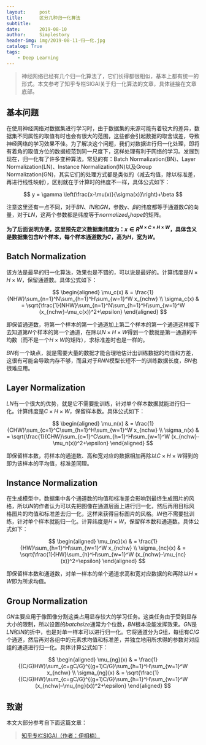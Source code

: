 ```yaml
---
layout:     post
title:      区分几种归一化算法
subtitle:   
date:       2019-08-10
author:     Simplestory
header-img: img/2019-08-11-归一化.jpg
catalog: True
tags:
    - Deep Learning
---
```


> 神经网络已经有几个归一化算法了，它们长得都很相似，基本上都有统一的形式。本文参考了知乎专栏SIGAI关于归一化算法的文章，具体链接在文章底部。

## 基本问题

在使用神经网络对数据集进行学习时，由于数据集的来源可能有着较大的差异，数据集不同属性的取值有时也会有很大的范围，这些都会引起数据的取舍误差，导致神经网络的学习效果不佳。为了解决这个问题，我们对数据进行归一化处理，即将有着角的取值方位的数据规范到同一尺度下，这样处理有利于网络的学习。发展到现在，归一化有了许多变种算法，常见的有：Batch Normalization(BN)、Layer Normalization(LN)、Instance Normalization(IN)以及Group Normalization(GN)，其实它们的处理方式都是类似的（减去均值，除以标准差，再进行线性映射），区别就在于计算时的纬度不一样，具体公式如下：

$$
y = \gamma \left(\frac{x-\mu(x)}{\sigma(x)}\right)+\beta
$$

注意这里还有一点不同，对于$BN$、$IN$和$GN$，参数$\gamma$、$\beta$的纬度都等于通道数$C$的向量，对于$LN$，这两个参数都是纬度等于$normalized_shape$的矩阵。

**为了后面说明方便，这里预先定义数据集纬度为：$x \in R^{N \times C \times H \times W}$，具体含义是数据集包含$N$个样本，每个样本通道数为$C$，高为$H$，宽为$W$。**

## Batch Normalization

该方法是最早的归一化算法，效果也是不错的，可以说是最好的。计算纬度是$N \times H \times W$，保留通道数。具体公式如下：

$$
\begin{aligned}
    \mu_c(x) & = \frac{1}{NHW}\sum_{n=1}^N\sum_{h=1}^H\sum_{w=1}^W x_{nchw}  \\
    \sigma_c(x) & = \sqrt{\frac{1}{NHW}\sum_{n=1}^N\sum_{h=1}^H\sum_{w=1}^W (x_{nchw}-\mu_c(x))^2+\epsilon}
\end{aligned}
$$

即保留通道数，将第一个样本的第一个通道加上第二个样本的第一个通道这样接下去知道第$N$个样本的第一个通道，在除以$N\times H \times W$得到一个数就是第一通道的平均数（而不是一个$H\times W$的矩阵），求标准差时也是一样的。

$BN$有一个缺点，就是需要大量的数据才能合理地估计出训练数据的均值和方差，这很有可能会导致内存不够，而且对于$RNN$模型长短不一的训练数据长度，$BN$也很难应用。

## Layer Normalization

$LN$有一个很大的优势，就是它不需要批训练，针对单个样本数据就能进行归一化。计算纬度是$C \times H \times W$，保留样本数。具体公式如下：

$$
\begin{aligned}
    \mu_n(x) & = \frac{1}{CHW}\sum_{c=1}^C\sum_{h=1}^H\sum_{w=1}^W x_{nchw}  \\
    \sigma_n(x) & = \sqrt{\frac{1}{CHW}\sum_{c=1}^C\sum_{h=1}^H\sum_{w=1}^W (x_{nchw}-\mu_n(x))^2+\epsilon}
\end{aligned}
$$

即保留样本数，将样本的通道数、高和宽对应的数据相加再除以$C \times H \times W$得到的即为该样本的平均值，标准差同理。

## Instance Normalization

在生成模型中，数据集中各个通道数的均值和标准差会影响到最终生成图片的风格，所以$IN$的作者认为可以先把图像在通道层面上进行归一化，然后再用目标风格图片的均值和标准差去归一化，这样来获得目标图片的风格。$IN$也不需要批训练，针对单个样本就能归一化。计算纬度是$H \times W$，保留样本数和通道数。具体公式如下：

$$
\begin{aligned}
    \mu_{nc}(x) & = \frac{1}{HW}\sum_{h=1}^H\sum_{w=1}^W x_{nchw}  \\
    \sigma_{nc}(x) & = \sqrt{\frac{1}{HW}\sum_{h}^H\sum_{w=1}^W (x_{nchw}-\mu_{nc}(x))^2+\epsilon}
\end{aligned}
$$

即保留样本数和通道数，对单一样本的单个通道求高和宽对应数据的和再除以$H \times W$即为所求均值。

## Group Normalization

$GN$主要应用于像图像分割这类占用显存较大的学习任务。这类任务由于受到显存大小的限制，所以设置的$batchsize$通常为个位数，$BN$根本没能发挥效果。$GN$是$LN$和$IN$的折中，也是对单一样本可以进行归一化。它将通道分为$G$组，每组有$C/G$个通道，然后再对各组中的元素求均值和标准差，并独立地用所求得的参数对对应组的通道进行归一化。具体计算公式如下：

$$
\begin{aligned}
    \mu_{ng}(x) & = \frac{1}{(C/G)HW}\sum_{c=gC/G}^{(g+1)C/G}\sum_{h=1}^H\sum_{w=1}^W x_{nchw}  \\
    \sigma_{ng}(x) & = \sqrt{\frac{1}{(C/G)HW}\sum_{c=gC/G}^{(g+1)C/G}\sum_{h=1}^H\sum_{w=1}^W (x_{nchw}-\mu_{ng}(x))^2+\epsilon}
\end{aligned}
$$

## 致谢

本文大部分参考自下面这篇文章：

>[知乎专栏SIGAI（作者：伊相楠）](https://zhuanlan.zhihu.com/p/69659844)